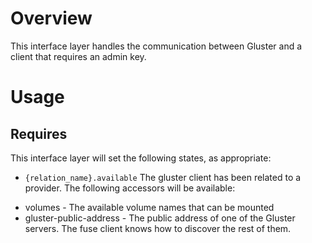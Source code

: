 # Overview

This interface layer handles the communication between Gluster 
and a client that requires an admin key.

# Usage

## Requires

This interface layer will set the following states, as appropriate:

  * `{relation_name}.available` The gluster client has been related to a provider.
  The following accessors will be available:
   - volumes - The available volume names that can be mounted
   - gluster-public-address - The public address of one of the Gluster servers. 
     The fuse client knows how to discover the rest of them.


